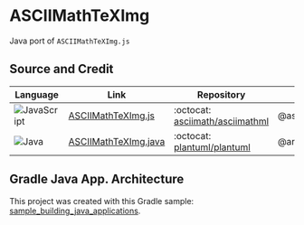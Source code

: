 # ASCIIMathTeXImg
Java port of `ASCIIMathTeXImg.js`

## Source and Credit

| Language | Link | Repository | Author |
| -------- | ---- | ---------- | ------ |
| ![JavaScript](https://img.shields.io/badge/javascript-%23323330.svg?style=for-the-badge&logo=javascript&logoColor=%23F7DF1E) | [ASCIIMathTeXImg.js](https://github.com/asciimath/asciimathml/blob/master/asciimath-based/ASCIIMathTeXImg.js) | :octocat: [asciimath/asciimathml](https://github.com/asciimath/asciimathml/) | @asciimath  |
| ![Java](https://img.shields.io/badge/java-%23ED8B00.svg?style=for-the-badge&logo=openjdk&logoColor=white) | [ASCIIMathTeXImg.java](https://github.com/plantuml/plantuml/blob/master/src/net/sourceforge/plantuml/math/ASCIIMathTeXImg.java) | :octocat: [plantuml/plantuml](https://github.com/plantuml/plantuml) | @arnaudroques  |

## Gradle Java App. Architecture
This project was created with this Gradle sample: [sample_building_java_applications](https://docs.gradle.org/current/samples/sample_building_java_applications.html).
